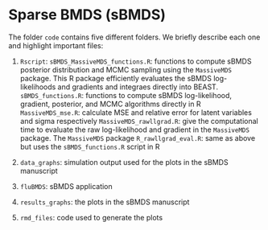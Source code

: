 # Sparse BMDS (sBMDS)

The folder `code` contains five different folders. We briefly describe each one and highlight important files:

1. `Rscript`:
`sBMDS_MassiveMDS_functions.R`: functions to compute sBMDS posterior distribution and MCMC sampling using the `MassiveMDS` package. This R package efficiently evaluates the sBMDS log-likelihoods and gradients and integraes directly into BEAST.
`sBMDS_functions.R`: functions to compute sBMDS log-likelihood, gradient, posterior, and MCMC algorithms directly in R
`MassiveMDS_mse.R`: calculate MSE and relative error for latent variables and sigma respectively
`MassiveMDS_rawllgrad.R`: give the computational time to evaluate the raw log-likelihood and gradient in the `MassiveMDS` package. The `MassiveMDS` package 
`R_rawllgrad_eval.R`: same as above but uses the `sBMDS_functions.R` script in R

2. `data_graphs`: simulation output used for the plots in the sBMDS manuscript
   
3. `fluBMDS`: sBMDS application
   
4. `results_graphs`: the plots in the sBMDS manuscript
   
5. `rmd_files`: code used to generate the plots 



